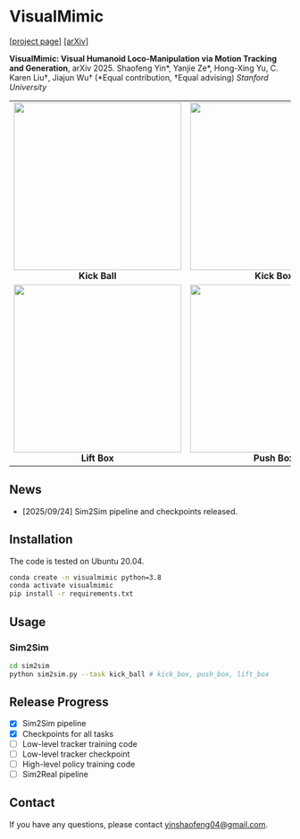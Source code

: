 # VisualMimic
[[project page]](https://visualmimic.github.io/) [[arXiv]](TBD)

 **VisualMimic: Visual Humanoid Loco-Manipulation via Motion Tracking and Generation**, arXiv 2025.
 Shaofeng Yin*, Yanjie Ze*, Hong-Xing Yu, C. Karen Liu†, Jiajun Wu† (*Equal contribution, †Equal advising)
*Stanford University*

<table>
<tr>
<td align="center">
  <img src="asset/videos/sim2sim/kick_ball_sim2sim.gif" width="300"/>
  <br/>
  <b>Kick Ball</b>
</td>
<td align="center">
  <img src="asset/videos/sim2sim/kick_box_sim2sim.gif" width="300"/>
  <br/>
  <b>Kick Box</b>
</td>
</tr>
<tr>
<td align="center">
  <img src="asset/videos/sim2sim/lift_box_sim2sim.gif" width="300"/>
  <br/>
  <b>Lift Box</b>
</td>
<td align="center">
  <img src="asset/videos/sim2sim/push_box_sim2sim.gif" width="300"/>
  <br/>
  <b>Push Box</b>
</td>
</tr>
</table>


## News
- [2025/09/24] Sim2Sim pipeline and checkpoints released.

## Installation

The code is tested on Ubuntu 20.04.

```bash
conda create -n visualmimic python=3.8
conda activate visualmimic
pip install -r requirements.txt
```

## Usage

### Sim2Sim

```bash
cd sim2sim
python sim2sim.py --task kick_ball # kick_box, push_box, lift_box
```


## Release Progress

- [x] Sim2Sim pipeline
- [x] Checkpoints for all tasks
- [ ] Low-level tracker training code
- [ ] Low-level tracker checkpoint
- [ ] High-level policy training code
- [ ] Sim2Real pipeline

## Contact

If you have any questions, please contact yinshaofeng04@gmail.com.
